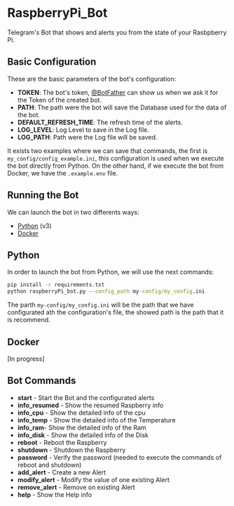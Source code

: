 # RaspberryPi_Bot

Telegram's Bot that shows and alerts you from the state of your Rasbpberry Pi.

## Basic Configuration

These are the basic parameters of the bot's configuration:

- **TOKEN**: The bot's token, [@BotFather](https://telegram.me/BotFather) can show us when we ask it for the Token of the created bot.
- **PATH**: The path were the bot will save the Database used for the data of the bot.
- **DEFAULT_REFRESH_TIME**: The refresh time of the alerts.
- **LOG_LEVEL**: Log Level to save in the Log file.
- **LOG_PATH**: Path were the Log file will be saved.

It exists two examples where we can save that commands, the first is `my_config/config_example.ini`, this configuration is used when we execute the bot directly from Python. On the other hand, if we execute the bot from Docker, we have the `.example.env` file.

## Running the Bot

We can launch the bot in two differents ways:

- [Python](./README.md#python) (v3)
- [Docker](./README.md#docker)

## Python

In order to launch the bot from Python, we will use the next commands:

```bat
pip install -r requirements.txt
python raspberryPi_bot.py --config_path my-config/my_config.ini
```

The parth `my-config/my_config.ini` will be the path that we have configurated ath the configuration's file, the showed path is the path that it is recommend.

## Docker

[In progress]

## Bot Commands

- **start** - Start the Bot and the configurated alerts
- **info_resumed** - Show the resumed Raspberry info
- **info_cpu** - Show the detailed info of the cpu
- **info_temp** - Show the detailed info of the Temperature
- **info_ram**- Show the detailed info of the Ram
- **info_disk** - Show the detailed info of the Disk
- **reboot** - Reboot the Raspberry
- **shutdown** - Shutdown the Raspberry
- **password** - Verify the password (needed to execute the commands of reboot and shutdown)
- **add_alert** - Create a new Alert
- **modify_alert** - Modify the value of one existing Alert
- **remove_alert** - Remove on existing Alert
- **help** - Show the Help info
